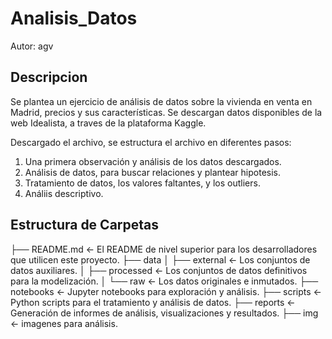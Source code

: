# Analisis_Datos

Autor: agv

## Descripcion

Se plantea un ejercicio de análisis de datos sobre la vivienda en venta en Madrid, precios y sus características.
Se descargan datos disponibles de la web Idealista, a traves de la plataforma Kaggle.

Descargado el archivo, se estructura el archivo en diferentes pasos:
1. Una primera observación y análisis de los datos descargados. 
2. Análisis de datos, para buscar relaciones y plantear hipotesis.
3. Tratamiento de datos, los valores faltantes, y los outliers.
4. Análiis descriptivo.

## Estructura de Carpetas

├── README.md <- El README de nivel superior para los desarrolladores que utilicen este proyecto. 
├── data 
│ ├── external <- Los conjuntos de datos auxiliares. 
│ ├── processed <- Los conjuntos de datos definitivos para la modelización. 
│ └── raw <- Los datos originales e inmutados. 
├── notebooks <- Jupyter notebooks para exploración y análisis. 
├── scripts <- Python scripts para el tratamiento y análisis de datos. 
├── reports <- Generación de informes de análisis, visualizaciones y resultados.
├── img <- imagenes para análisis.
```
